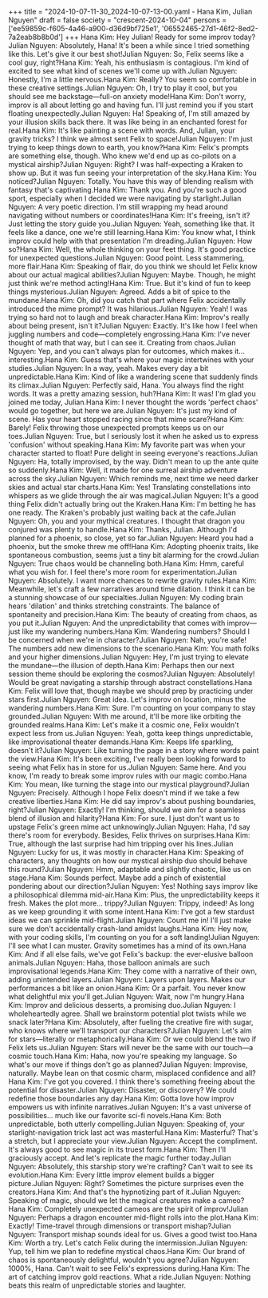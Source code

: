 +++
title = "2024-10-07-11-30_2024-10-07-13-00.yaml - Hana Kim, Julian Nguyen"
draft = false
society = "crescent-2024-10-04"
persons = ['ee59859c-f605-4a46-a900-d36d9bf725e1', '06552465-27d1-46f2-8ed2-7a2eab8b8b0d']
+++
Hana Kim: Hey Julian! Ready for some improv today?Julian Nguyen: Absolutely, Hana! It's been a while since I tried something like this. Let's give it our best shot!Julian Nguyen: So, Felix seems like a cool guy, right?Hana Kim: Yeah, his enthusiasm is contagious. I'm kind of excited to see what kind of scenes we'll come up with.Julian Nguyen: Honestly, I'm a little nervous.Hana Kim: Really? You seem so comfortable in these creative settings.Julian Nguyen: Oh, I try to play it cool, but you should see me backstage—full-on anxiety mode!Hana Kim: Don't worry, improv is all about letting go and having fun. I'll just remind you if you start floating unexpectedly.Julian Nguyen: Ha! Speaking of, I'm still amazed by your illusion skills back there. It was like being in an enchanted forest for real.Hana Kim: It's like painting a scene with words. And, Julian, your gravity tricks? I think we almost sent Felix to space!Julian Nguyen: I'm just trying to keep things down to earth, you know?Hana Kim: Felix's prompts are something else, though. Who knew we'd end up as co-pilots on a mystical airship?Julian Nguyen: Right? I was half-expecting a Kraken to show up. But it was fun seeing your interpretation of the sky.Hana Kim: You noticed?Julian Nguyen: Totally. You have this way of blending realism with fantasy that's captivating.Hana Kim: Thank you. And you're such a good sport, especially when I decided we were navigating by starlight.Julian Nguyen: A very poetic direction. I'm still wrapping my head around navigating without numbers or coordinates!Hana Kim: It's freeing, isn't it? Just letting the story guide you.Julian Nguyen: Yeah, something like that. It feels like a dance, one we're still learning.Hana Kim: You know what, I think improv could help with that presentation I'm dreading.Julian Nguyen: How so?Hana Kim: Well, the whole thinking on your feet thing. It's good practice for unexpected questions.Julian Nguyen: Good point. Less stammering, more flair.Hana Kim: Speaking of flair, do you think we should let Felix know about our actual magical abilities?Julian Nguyen: Maybe. Though, he might just think we're method acting!Hana Kim: True. But it's kind of fun to keep things mysterious.Julian Nguyen: Agreed. Adds a bit of spice to the mundane.Hana Kim: Oh, did you catch that part where Felix accidentally introduced the mime prompt? It was hilarious.Julian Nguyen: Yeah! I was trying so hard not to laugh and break character.Hana Kim: Improv's really about being present, isn't it?Julian Nguyen: Exactly. It's like how I feel when juggling numbers and code—completely engrossing.Hana Kim: I've never thought of math that way, but I can see it. Creating from chaos.Julian Nguyen: Yep, and you can't always plan for outcomes, which makes it... interesting.Hana Kim: Guess that's where your magic intertwines with your studies.Julian Nguyen: In a way, yeah. Makes every day a bit unpredictable.Hana Kim: Kind of like a wandering scene that suddenly finds its climax.Julian Nguyen: Perfectly said, Hana. You always find the right words. It was a pretty amazing session, huh?Hana Kim: It was! I'm glad you joined me today, Julian.Hana Kim: I never thought the words 'perfect chaos' would go together, but here we are.Julian Nguyen: It's just my kind of scene. Has your heart stopped racing since that mime scare?Hana Kim: Barely! Felix throwing those unexpected prompts keeps us on our toes.Julian Nguyen: True, but I seriously lost it when he asked us to express 'confusion' without speaking.Hana Kim: My favorite part was when your character started to float! Pure delight in seeing everyone's reactions.Julian Nguyen: Ha, totally improvised, by the way. Didn't mean to up the ante quite so suddenly.Hana Kim: Well, it made for one surreal airship adventure across the sky.Julian Nguyen: Which reminds me, next time we need darker skies and actual star charts.Hana Kim: Yes! Translating constellations into whispers as we glide through the air was magical.Julian Nguyen: It's a good thing Felix didn't actually bring out the Kraken.Hana Kim: I'm betting he has one ready. The Kraken's probably just waiting back at the cafe.Julian Nguyen: Oh, you and your mythical creatures. I thought that dragon you conjured was plenty to handle.Hana Kim: Thanks, Julian. Although I'd planned for a phoenix, so close, yet so far.Julian Nguyen: Heard you had a phoenix, but the smoke threw me off!Hana Kim: Adopting phoenix traits, like spontaneous combustion, seems just a tiny bit alarming for the crowd.Julian Nguyen: True chaos would be channeling both.Hana Kim: Hmm, careful what you wish for. I feel there's more room for experimentation.Julian Nguyen: Absolutely. I want more chances to rewrite gravity rules.Hana Kim: Meanwhile, let's craft a few narratives around time dilation. I think it can be a stunning showcase of our specialties.Julian Nguyen: My coding brain hears 'dilation' and thinks stretching constraints. The balance of spontaneity and precision.Hana Kim: The beauty of creating from chaos, as you put it.Julian Nguyen: And the unpredictability that comes with improv—just like my wandering numbers.Hana Kim: Wandering numbers? Should I be concerned when we're in character?Julian Nguyen: Nah, you're safe! The numbers add new dimensions to the scenario.Hana Kim: You math folks and your higher dimensions.Julian Nguyen: Hey, I'm just trying to elevate the mundane—the illusion of depth.Hana Kim: Perhaps then our next session theme should be exploring the cosmos?Julian Nguyen: Absolutely! Would be great navigating a starship through abstract constellations.Hana Kim: Felix will love that, though maybe we should prep by practicing under stars first.Julian Nguyen: Great idea. Let's improv on location, minus the wandering numbers.Hana Kim: Sure. I'm counting on your company to stay grounded.Julian Nguyen: With me around, it'll be more like orbiting the grounded realms.Hana Kim: Let's make it a cosmic one, Felix wouldn't expect less from us.Julian Nguyen: Yeah, gotta keep things unpredictable, like improvisational theater demands.Hana Kim: Keeps life sparkling, doesn't it?Julian Nguyen: Like turning the page in a story where words paint the view.Hana Kim: It's been exciting, I've really been looking forward to seeing what Felix has in store for us.Julian Nguyen: Same here. And you know, I'm ready to break some improv rules with our magic combo.Hana Kim: You mean, like turning the stage into our mystical playground?Julian Nguyen: Precisely. Although I hope Felix doesn't mind if we take a few creative liberties.Hana Kim: He did say improv's about pushing boundaries, right?Julian Nguyen: Exactly! I'm thinking, should we aim for a seamless blend of illusion and hilarity?Hana Kim: For sure. I just don't want us to upstage Felix's green mime act unknowingly.Julian Nguyen: Haha, I'd say there's room for everybody. Besides, Felix thrives on surprises.Hana Kim: True, although the last surprise had him tripping over his lines.Julian Nguyen: Lucky for us, it was mostly in character.Hana Kim: Speaking of characters, any thoughts on how our mystical airship duo should behave this round?Julian Nguyen: Hmm, adaptable and slightly chaotic, like us on stage.Hana Kim: Sounds perfect. Maybe add a pinch of existential pondering about our direction?Julian Nguyen: Yes! Nothing says improv like a philosophical dilemma mid-air.Hana Kim: Plus, the unpredictability keeps it fresh. Makes the plot more... trippy?Julian Nguyen: Trippy, indeed! As long as we keep grounding it with some intent.Hana Kim: I've got a few stardust ideas we can sprinkle mid-flight.Julian Nguyen: Count me in! I'll just make sure we don't accidentally crash-land amidst laughs.Hana Kim: Hey now, with your coding skills, I'm counting on you for a soft landing!Julian Nguyen: I'll see what I can muster. Gravity sometimes has a mind of its own.Hana Kim: And if all else fails, we've got Felix's backup: the ever-elusive balloon animals.Julian Nguyen: Haha, those balloon animals are such improvisational legends.Hana Kim: They come with a narrative of their own, adding unintended layers.Julian Nguyen: Layers upon layers. Makes our performances a bit like an onion.Hana Kim: Or a parfait. You never know what delightful mix you'll get.Julian Nguyen: Wait, now I'm hungry.Hana Kim: Improv and delicious desserts, a promising duo.Julian Nguyen: I wholeheartedly agree. Shall we brainstorm potential plot twists while we snack later?Hana Kim: Absolutely, after fueling the creative fire with sugar, who knows where we'll transport our characters?Julian Nguyen: Let's aim for stars—literally or metaphorically.Hana Kim: Or we could blend the two if Felix lets us.Julian Nguyen: Stars will never be the same with our touch—a cosmic touch.Hana Kim: Haha, now you're speaking my language. So what's our move if things don't go as planned?Julian Nguyen: Improvise, naturally. Maybe lean on that cosmic charm, misplaced confidence and all?Hana Kim: I've got you covered. I think there's something freeing about the potential for disaster.Julian Nguyen: Disaster, or discovery? We could redefine those boundaries any day.Hana Kim: Gotta love how improv empowers us with infinite narratives.Julian Nguyen: It's a vast universe of possibilities... much like our favorite sci-fi novels.Hana Kim: Both unpredictable, both utterly compelling.Julian Nguyen: Speaking of, your starlight-navigation trick last act was masterful.Hana Kim: Masterful? That's a stretch, but I appreciate your view.Julian Nguyen: Accept the compliment. It's always good to see magic in its truest form.Hana Kim: Then I'll graciously accept. And let's replicate the magic further today.Julian Nguyen: Absolutely, this starship story we're crafting? Can't wait to see its evolution.Hana Kim: Every little improv element builds a bigger picture.Julian Nguyen: Right? Sometimes the picture surprises even the creators.Hana Kim: And that's the hypnotizing part of it.Julian Nguyen: Speaking of magic, should we let the magical creatures make a cameo?Hana Kim: Completely unexpected cameos are the spirit of improv!Julian Nguyen: Perhaps a dragon encounter mid-flight rolls into the plot.Hana Kim: Exactly! Time-travel through dimensions or transport mishap?Julian Nguyen: Transport mishap sounds ideal for us. Gives a good twist too.Hana Kim: Worth a try. Let's catch Felix during the intermission.Julian Nguyen: Yup, tell him we plan to redefine mystical chaos.Hana Kim: Our brand of chaos is spontaneously delightful, wouldn't you agree?Julian Nguyen: 1000%, Hana. Can't wait to see Felix's expressions during.Hana Kim: The art of catching improv gold reactions. What a ride.Julian Nguyen: Nothing beats this realm of unpredictable stories and laughter.